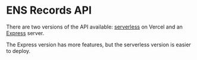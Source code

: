 # ENS Records API

There are two versions of the API available: [serverless](vercel-serverless/README.md) on Vercel and an [Express](express/README.md) server.

The Express version has more features, but the serverless version is easier to deploy.

